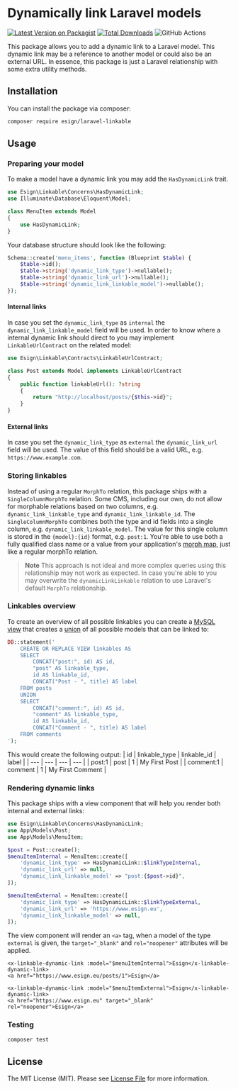 # Dynamically link Laravel models

[![Latest Version on Packagist](https://img.shields.io/packagist/v/esign/laravel-linkable.svg?style=flat-square)](https://packagist.org/packages/esign/laravel-linkable)
[![Total Downloads](https://img.shields.io/packagist/dt/esign/laravel-linkable.svg?style=flat-square)](https://packagist.org/packages/esign/laravel-linkable)
![GitHub Actions](https://github.com/esign/laravel-linkable/actions/workflows/main.yml/badge.svg)

This package allows you to add a dynamic link to a Laravel model. This dynamic link may be a reference to another model or could also be an external URL. In essence, this package is just a Laravel relationship with some extra utility methods.

## Installation

You can install the package via composer:

```bash
composer require esign/laravel-linkable
```

## Usage

### Preparing your model
To make a model have a dynamic link you may add the `HasDynamicLink` trait.

```php
use Esign\Linkable\Concerns\HasDynamicLink;
use Illuminate\Database\Eloquent\Model;

class MenuItem extends Model
{
    use HasDynamicLink;
}
```

Your database structure should look like the following:

```php
Schema::create('menu_items', function (Blueprint $table) {
    $table->id();
    $table->string('dynamic_link_type')->nullable();
    $table->string('dynamic_link_url')->nullable();
    $table->string('dynamic_link_linkable_model')->nullable();
});
```

#### Internal links
In case you set the `dynamic_link_type` as `internal` the `dynamic_link_linkable_model` field will be used.
In order to know where a internal dynamic link should direct to you may implement `LinkableUrlContract` on the related model:
```php
use Esign\Linkable\Contracts\LinkableUrlContract;

class Post extends Model implements LinkableUrlContract
{
    public function linkableUrl(): ?string
    {
        return "http://localhost/posts/{$this->id}";
    }
}
```

#### External links
In case you set the `dynamic_link_type` as `external` the `dynamic_link_url` field will be used.
The value of this field should be a valid URL, e.g. `https://www.example.com`.

### Storing linkables
Instead of using a regular `MorphTo` relation, this package ships with a `SingleColumnMorphTo` relation.
Some CMS, including our own, do not allow for morphable relations based on two columns, e.g. `dynamic_link_linkable_type` and `dynamic_link_linkable_id`.
The `SingleColumnMorphTo` combines both the type and id fields into a single column, e.g. `dynamic_link_linkable_model`.
The value for this single column is stored in the `{model}:{id}` format, e.g. `post:1`.
You're able to use both a fully qualified class name or a value from your application's [morph map](https://laravel.com/docs/9.x/eloquent-relationships#custom-polymorphic-types), just like a regular morphTo relation.

> **Note**
> This approach is not ideal and more complex queries using this relationship may not work as expected. In case you're able to you may overwrite the `dynamicLinkLinkable` relation to use Laravel's default `MorphTo` relationship.

### Linkables overview
To create an overview of all possible linkables you can create a [MySQL view](https://dev.mysql.com/doc/refman/5.7/en/create-view.html) that creates a [union](https://dev.mysql.com/doc/refman/5.7/en/union.html) of all possible models that can be linked to:

```php
DB::statement('
    CREATE OR REPLACE VIEW linkables AS
    SELECT
        CONCAT("post:", id) AS id,
        "post" AS linkable_type,
        id AS linkable_id,
        CONCAT("Post - ", title) AS label
    FROM posts
    UNION
    SELECT
        CONCAT("comment:", id) AS id,
        "comment" AS linkable_type,
        id AS linkable_id,
        CONCAT("Comment - ", title) AS label
    FROM comments
');
```
This would create the following output:
| id | linkable_type | linkable_id | label |
| --- | --- | --- | --- |
| post:1 | post | 1 | My First Post |
| comment:1 | comment | 1 | My First Comment |
### Rendering dynamic links
This package ships with a view component that will help you render both internal and external links:
```php
use Esign\Linkable\Concerns\HasDynamicLink;
use App\Models\Post;
use App\Models\MenuItem;

$post = Post::create();
$menuItemInternal = MenuItem::create([
    'dynamic_link_type' => HasDynamicLink::$linkTypeInternal,
    'dynamic_link_url' => null,
    'dynamic_link_linkable_model' => "post:{$post->id}",
]);

$menuItemExternal = MenuItem::create([
    'dynamic_link_type' => HasDynamicLink::$linkTypeExternal,
    'dynamic_link_url' => 'https://www.esign.eu',
    'dynamic_link_linkable_model' => null,
]);
```
The view component will render an `<a>` tag, when a model of the type `external` is given, the `target="_blank"` and `rel="noopener"` attributes will be applied.
```blade
<x-linkable-dynamic-link :model="$menuItemInternal">Esign</x-linkable-dynamic-link>
<a href="https://www.esign.eu/posts/1">Esign</a>
```
```blade
<x-linkable-dynamic-link :model="$menuItemExternal">Esign</x-linkable-dynamic-link>
<a href="https://www.esign.eu" target="_blank" rel="noopener">Esign</a>
```


### Testing

```bash
composer test
```

## License

The MIT License (MIT). Please see [License File](LICENSE.md) for more information.

